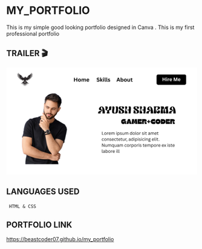 # MY_PORTFOLIO

This is my simple good looking portfolio designed in Canva .
This is my first professional portfolio

## TRAILER 🎬

![IMAGE](https://github.com/Beastcoder07/my_portfolio/blob/43e7ce5763bf455206629df1d004818e4a50473d/assets/img/map.png)

## LANGUAGES USED

     HTML & CSS

## PORTFOLIO LINK
https://beastcoder07.github.io/my_portfolio
